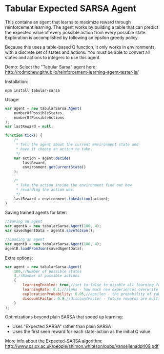 # Tabular Expected SARSA Agent
This contains an agent that learns to maximize reward through reinforcement learning. The agent works by building a table that can predict the expected value of every possible action from every possible state. Exploration is accomplished by following an epsilon greedy policy.

Because this uses a table-based Q function, it only works in environments with a discrete set of states and actions. You must be able to convert all states and actions to integers to use this agent.

Demo: 
Select the "Tabular Sarsa" agent here: http://rodmcnew.github.io/reinforcement-learning-agent-tester-js/ 

Installation:
```
npm install tabular-sarsa
```

Usage:
```Javascript
var agent = new tabularSarsa.Agent(
    numberOfPossibleStates,
    numberOfPossibleActions
);
var lastReward = null;

function tick() {
    /*
     * Tell the agent about the current environment state and
     * have it choose an action to take.
     */
    var action = agent.decide(
        lastReward,
        environment.getCurrentState()
    );

    /*
     * Take the action inside the environment find out how 
     * rewarding the action was.
     */
    lastReward = environment.takeAction(action);
}
```

Saving trained agents for later:
```Javascript
//Saving an agent
var agentA = new tabularSarsa.Agent(100, 4);
var savedAgentData = agentA.saveToJson();

//Loading an agent
var agentB = new tabularSarsa.Agent(100, 4);
agentB.loadFromJson(savedAgentData);
```
Extra options:
```Javascript
var agent = new tabularSarsa.Agent(
    100,//Number of possible states
    4,//Number of possible actions
    {
        learningEnabled: true,//set to false to disable all learning for higher execution speeds
        learningRate: 0.1,//alpha - how much new experiences overwrite previous ones
        explorationProbability: 0.05,//epsilon - the probability of taking random actions in the Epsilon Greedy policy
        discountFactor: 0.9,//discountFactor - future rewards are multiplied by this
    }
);

```

Optimizations beyond plain SARSA that speed up learning:
- Uses "Expected SARSA" rather than plain SARSA
- Uses the first seen reward for each state-action as the initial Q value
 
More info about the Expected-SARSA algorithm:
http://www.cs.ox.ac.uk/people/shimon.whiteson/pubs/vanseijenadprl09.pdf
